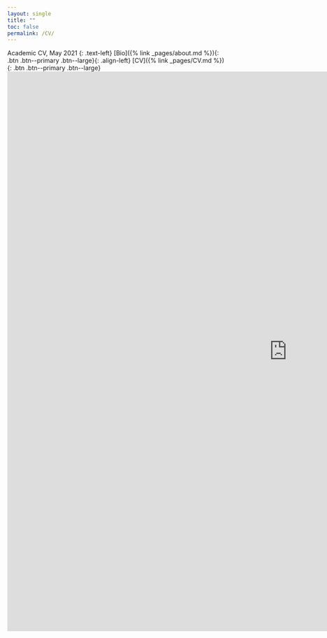 ```yaml
---
layout: single
title: ""
toc: false
permalink: /CV/
---
```

Academic CV, May 2021 {: .text-left}                                [Bio]({% link _pages/about.md %}){: .btn .btn--primary .btn--large}{: .align-left} [CV]({% link _pages/CV.md %}){: .btn .btn--primary .btn--large}
<embed src="https://regionary.github.io/assets/Curriculum Vitae.pdf" width="1280" height="1280" type="application/pdf" />
